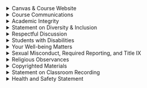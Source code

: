 <details markdown="1">
<summary class='h5'>Canvas & Course Website</summary>
Resources for this course can be found on-line on the University's Canvas website ; log in using your university computing account username and password. Assignments and grades will be located there, and you will submit assignments there. Supplementary materials which may aid your learning may be posted [here]({{site.url}}{{site.baseurl}}/teaching/CS0441-2231/) *exclusively*

Canvas Support
{: .h6}
Tutorials on using Canvas are located in the Canvas "Help" menu. Call the Pitt help desk at (412)-624-HELP for assistance.
</details>

<details markdown="1">
<summary class='h5'>Course Communications</summary>
The instructor will periodically post updates to the course website and Canvas page. It is each student’s responsibility to regularly monitor these updates. 

Each student is also issued a University e-mail address (`username@pitt.edu`) upon admittance. This e-mail address may be used by the University for official communication with students. Students are expected to read e-mail sent to this account on a regular basis. Failure to read and react to University communications in a timely manner does not absolve the student from knowing and complying with the content of the communications. The University provides an e-mail forwarding service that allows students to read their e-mail via other service providers (e.g., Hotmail, AOL, Yahoo). Students that choose to forward their e-mail from their pitt.edu address to another address do so at their own risk. If e-mail is lost as a result of forwarding, it does not absolve the student from responding to official communications sent to their University e-mail address. **Please reply anytime you recieve an individual email from me.**
</details>

<details markdown="1">
<summary class='h5'>Academic Integrity</summary>
Students in this course will be expected to comply with the [University of Pittsburgh's Policy on Academic Integrity](http://www.cfo.pitt.edu/policies/policy/02/02-03-02.html). Any student suspected of violating this obligation for any reason during the semester will be required to participate in the procedural process, initiated at the instructor level, as outlined in the University Guidelines on Academic Integrity. This may include, but is not limited to, the confiscation of the examination of any individual suspected of violating University Policy. Furthermore, no student may bring any unauthorized materials to an exam, including dictionaries and programmable calculators.

To learn more about Academic Integrity, visit the [Academic Integrity Guide](http://pitt.libguides.com/academicintegrity/) for an overview of the topic. For hands-on practice, complete the [Understanding and Avoiding Plagiarism tutorial](http://pitt.libguides.com/academicintegrity/plagiarism).
</details>

<details markdown="1">
<summary class='h5'>Statement on Diversity & Inclusion</summary>
At Pitt, we are always striving to improve our commitment to diversity and inclusion, and that includes promoting the most inclusive learning environmennt possible. I view diversity as a resource and a strength of our community, and I want to make this course work for students of all identities. It is my intent to teach in a way that is as respectful and inclusive as possible with regard to: race, gender/gender identity, sexual orientation, socioeconomic status, age, cultural background, as well as any other identities that I have unintentionally missed. I am always open to your suggestions, comments, concerns, and constructive criticism on how I carry out this ethos. At Pitt we have stringent community standards for the treatment of others. I will not tolerate any hate speech, bullying, or harassment of any kind, and I will report any violations of our code of conduct to the [Title IX office](https://www.diversity.pitt.edu/civil-rights-title-ix-compliance). Please feel free to let me know what name and pronouns you prefer to go by, and/or how you want your name to be pronounced, and I will make sure to address you how you want to be addressed.
</details>

<details markdown="1">
<summary class='h5'>Respectful Discussion</summary>
This course may include open discussion or other interactions among students. To allow all participants to express their viewpoints, all discussion must remain civilized and respectful, and participants must avoid comments and behaviors that disparage others. A student who feels their viewpoints are not being respected is encouraged to contact the instructor, who will work to correct the situation without revealing the student’s specific concerns to the rest of the class. A student in this situation who does not feel comfortable contacting the instructor directly is encouraged to contact the TA, who will uphold the same degree of confidence in relaying the issue to the instructor.
</details>

<details markdown="1">
<summary class='h5'>Students with Disabilities</summary>
If you have a disability for which you are or may be requesting an accommodation, you are encouraged to contact both your instructor and [Disability Resources and Services](https://www.diversity.pitt.edu/disability-access/disability-resources-and-services) (DRS), 140 William Pitt Union, [(412) 648-7890](tel:412-648-7890), [drsrecep@pitt.edu](mailto:drsrecep@pitt.edu), [(412) 228-5347](tel:412-228-5347) for P3 ASL users, as early as possible in the term. DRS will verify your disability and determine reasonable accommodations for this course.
</details>

<details markdown="1">
<summary class='h5'>Your Well-being Matters</summary>
College/Graduate school can be an exciting and challenging time for students. Taking time to maintain your well-being and seek appropriate support can help you achieve your goals and lead a fulfilling life. It can be helpful to remember that we all benefit from assistance and guidance at times, and there are many resources available to support your well-being while you are at Pitt. You are encouraged to visit [Thrive@Pitt](https://www.thrive.pitt.edu/ "thrive.pitt.edu") to learn more about well-being and the many campus resources available to help you thrive. 

If you or anyone you know experiences overwhelming academic stress, persistent difficult feelings and/or challenging life events, you are strongly encouraged to seek support. In addition to reaching out to friends and loved ones, consider connecting with a faculty member you trust for assistance connecting to helpful resources. 

The [University Counseling Center](http://www.counseling.pitt.edu/) is also here for you. You can call 412-648-7930 at any time to connect with a clinician. If you or someone you know is feeling suicidal, please call the University Counseling Center at any time at 412-648-7930. You can also contact Resolve Crisis Network at 888-796-8226. If the situation is life threatening, call Pitt Police at 412-624-2121 or dial 911.
</details>

<details markdown="1">
<summary class='h5'>Sexual Misconduct, Required Reporting, and Title IX</summary>
The University is committed to combatting sexual misconduct. As a result, you should know that University faculty and staff members are required to report any instances of sexual misconduct, including harassment and sexual violence, to the University's Title IX office. What this means is that as your TA, I am required to report any incidents of sexual misconduct that are directly reported to me, or of which I am somehow made aware. After a report is made, you will be contacted by the Title IX Office for opportunities for support and options for proceeding. 

However, please find a [list](https://www.diversity.pitt.edu/civil-rights-title-ix-compliance/make-report/information-responsible-employees) of the designated University employees who, as counselors and medical professionals, do not have this reporting responsibility and can maintain confidentiality.<br />If you are the victim of sexual misconduct, Pitt encourages you to reach out to these resources:
- Title IX Office: [412-648-7860](tel:412-648-7860)
- University Counseling Center: [412-648-7930](tel:412-648-7930) (8:30 A.M. TO 5 P.M. M-F) and [412-648-7856](tel:412-648-7856) (AFTER BUSINESS HOURS). This is a confidential resource.
- If you have a safety concern, please contact the University of Pittsburgh Police, [412-624-2121](tel:412-624-2121). 

Other reporting information is available on the [Make a Report page](https://www.diversity.pitt.edu/civil-rights-title-ix/make-report).
</details>

<details markdown="1">
<summary class='h5'>Religious Observances</summary>
The observance of religious holidays (activities observed by a religious group of which a student is a member) and cultural practices are an important reflection of diversity. As your instructor, I am committed to providing equivalent educational opportunities to students of all belief systems. At the beginning of the semester, you should review the course requirements to identify foreseeable conflicts with assignments, exams, or other required attendance. If at all possible, please contact me (your course coordinator/s) within the first two weeks of the first class meeting to allow time for us to discuss and make fair and reasonable adjustments to the schedule and/or tasks.
</details>

<details markdown="1">
<summary class='h5'>Copyrighted Materials</summary>
All materials provided for this course are protected by copyright. United States copyright law, 17 USC § 101, et seq., in addition to University policy and procedures, prohibit unauthorized duplication or retransmission of course materials. This applies to all class notes, slides, assignments, solutions, project descriptions, quiz and exam materials, etc. You are allowed (and indeed, expected) to use all provided material for personal academic use. However, you are strictly prohibited from sharing any materials with others in general and from posting the material on the Web or other file-sharing venues in particular.
</details>

<details markdown="1">
<summary class='h5'>Statement on Classroom Recording</summary>
To ensure the free and open discussion of ideas, students may not record classroom lectures, discussion and/or activities without the advance written permission of the instructor, and any such recording properly approved in advance can be used solely for the student’s own private use.
</details>

<details markdown="1">
<summary class='h5'>Health and Safety Statement</summary>
During this pandemic, it is extremely important that you abide by the [public health regulations](https://www.alleghenycounty.us/Health-Department/Resources/COVID-19/COVID-19.aspx), the University of Pittsburgh's [health standards and guidelines](https://www.policy.pitt.edu/university-policies-and-procedures/covid-19-standards-and-guidelines), and [Pitt's Health Rules](https://www.coronavirus.pitt.edu/healthy-community/pitts-health-rules). These rules have been developed to protect the health and safety of all of us. The University's requirements for face coverings will at a minimum be consistent with [CDC guidance](https://www.cdc.gov/coronavirus/2019-ncov/science/community-levels.html) and masks are required indoors (campus buildings and shuttles) on campuses in which COVID-19 Community Levels are High. This means that when COVID-19 Community Levels are High, you must wear a face covering that properly covers your nose and mouth when you are in the classroom. If you do not comply, you will be asked to leave class. It is your responsibility to have the required face covering when entering a university building or classroom. Masks are optional indoors for campuses in which county levels are Medium or Low. Be aware of your [Community Level](https://www.cdc.gov/coronavirus/2019-ncov/science/community-levels.html) as it changes each Thursday. [Read answers to frequently asked questions regarding face coverings](https://www.coronavirus.pitt.edu/frequently-asked-questions-about-face-coverings). For the most up-to-date information and guidance, please visit the [Power of Pitt site](https://coronavirus.pitt.edu/) and check your Pitt email for updates before each class.

If you are required to isolate or quarantine, become sick, or are unable to come to class, contact me as soon as possible to discuss arrangements.
</details>
<script>
    var elements = document.querySelectorAll('p');
    Array.prototype.forEach.call(elements, function (el, i) {
        if (el.innerHTML == '[expand]') {
            var parentcontent = el.parentNode.innerHTML.replace(' < p > [expand] < /p>', ' < div class = "expand"
              style = "display: none; height: 0; overflow: hidden;" > ').replace(' < p > [/expand]</p > ',' < /div>');
                el.parentNode.innerHTML = parentcontent;
        }
    });
    var elements = document.querySelectorAll('div.expand');
    Array.prototype.forEach.call(elements, function (el, i) {
        el.previousElementSibling.innerHTML = el.previousElementSibling.innerHTML + ' < span > .. & nbsp; < a href = "#"
        style = "cursor: pointer;"
        onclick = "this.parentNode.parentNode.nextElementSibling.style.display = \'block\'; this.parentNode.parentNode.nextElementSibling.style.height = \'auto\'; this.parentNode.style.display = \'none\';" > read & nbsp;
        more & nbsp; & rarr; < /a> < /span > ';
    });
</script>
<style>
    details p{
        margin-bottom:0 !important;
        text-indent: 30px;
    }
</style>